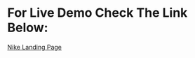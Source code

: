 <h1>For Live Demo Check The Link Below:</h1>

<a href="https://nike-landing-page-4mdv.onrender.com/">Nike Landing Page</a>
